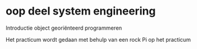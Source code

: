 # oop deel system engineering
Introductie object georiënteerd programmeren

Het practicum wordt gedaan met behulp van een rock Pi op het practicum
